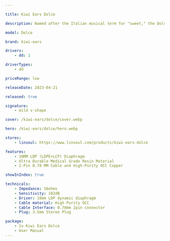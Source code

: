 ```yaml
---

title: Kiwi Ears Dolce

description: Named after the Italian musical term for "sweet," the Dolce lives up to its name with a delightful and balanced sound profile. Its subbass extends well, delivering powerful bass kicks and full bass guitar notes in the lows. The mids have been carefully tuned to carry a slight warmth, enhancing the musicality and overall listening experience. The treble, perfectly aligned with the human ear's resonance at 3kHz, gradually decays with upper treble progression, resulting in a natural timbre in the highs. One standout feature is the LDP diaphragm, enabling one of the most natural presentations of upper treble reproduction among dynamic drivers. The treble is fully present without any harshness or shrillness.

model: Dolce

brand: kiwi-ears 

drivers: 
    - dd: 1

driverTypes:
    - dd

priceRange: low

releaseDate: 2023-04-21

released: true

signature:
    - mild v-shape

cover: /kiwi-ears/dolce/cover.webp

hero: /kiwi-ears/dolce/hero.webp

stores:
    - linsoul: https://www.linsoul.com/products/kiwi-ears-dolce

features:
    - 10MM LDP (LDPE+LCP) Diaphragm
    - Ultra Durable Medical Grade Resin Material
    - 2-Pin 0.78 MM Cable and High-Purity OCC Copper

showInIndex: true

technicals:
    - Impedance: 16ohms
    - Sensitivity: 102dB
    - Driver: 10mm LDP dynamic diaphragm
    - Cable material: High Purity OCC
    - Cable Interface: 0.78mm 2pin connector
    - Plug: 3.5mm Stereo Plug

package: 
    - 1x Kiwi Ears Dolce
    - User Manual
---
```

